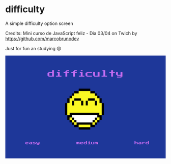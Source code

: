 # difficulty
A simple difficulty option screen

Credits: Mini curso de JavaScript feliz - Dia 03/04 on Twich by https://github.com/marcobrunodev

Just for fun an studying :smile:

![](imgs/screen.png)
